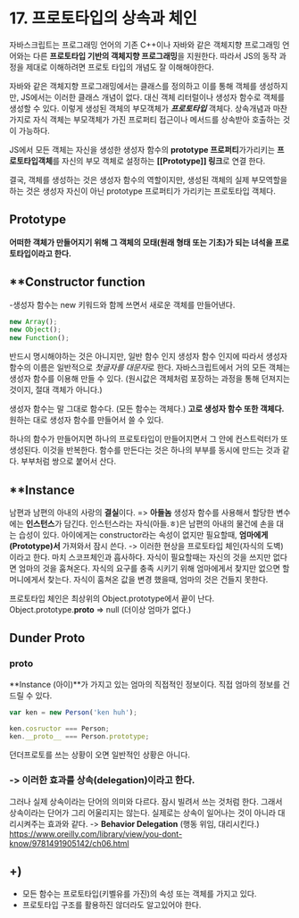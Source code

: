 # 17. 프로토타입의 상속과 체인

 자바스크립트는 프로그래밍 언어의 기존 C++이나 자바와 같은 객체지향 프로그래밍 언어와는 다른 **프로토타입 기반의 객체지향 프로그래밍**을 지원한다. 따라서 JS의 동작 과정을 제대로 이해하려면 프로토 타입의 개념도 잘 이해해야한다. 

 자바와 같은 객체지향 프로그래밍에서는 클래스를 정의하고 이를 통해 객체를 생성하지만, JS에서는 이러한 클래스 개념이 없다. 대신 객체 리터럴이나 생성자 함수로 객체를 생성할 수 있다. 이렇게 생성된 객체의 부모객체가 ***프로토타입*** 객체다. 상속개념과 마찬가지로 자식 객체는 부모객체가 가진 프로퍼티 접근이나 메서드를 상속받아 호출하는 것이 가능하다. 

 JS에서 모든 객체는 자신을 생성한 생성자 함수의 **prototype 프로퍼티**가가리키는 **프로토타입객체**를 자신의 부모 객체로 설정하는 **[[Prototype]] 링크**로 연결 한다.

 결국, 객체를 생성하는 것은 생성자 함수의 역할이지만, 생성된 객체의 실제 부모역할을 하는 것은 생성자 자신이 아닌 prototype 프로퍼티가 가리키는 프로토타입 객체다.

## Prototype
**어떠한 객체가 만들어지기 위해 그 객체의 모태(원래 형태 또는 기초)가 되는 녀석을 프로토타입이라고 한다.**

## **Constructor function
-생성자 함수는 new 키워드와 함께 쓰면서 새로운 객체를 만들어낸다.
```js
new Array();
new Object();
new Function();
```
반드시 명시해야하는 것은 아니지만, 일반 함수 인지 생성자 함수 인지에 따라서 생성자 함수의 이름은 일반적으로 *첫글자를 대문자*로 한다.
자바스크립트에서 거의 모든 객체는 생성자 함수를 이용해 만들 수 있다. 
(원시값은 객체처럼 포장하는 과정을 통해 던져지는 것이지, 절대 객체가 아니다.)

생성자 함수는 말 그대로 함수다. (모든 함수는 객체다.)
**고로 생성자 함수 또한 객체다.**
원하는 대로 생성자 함수를 만들어서 쓸 수 있다. 

하나의 함수가 만들어지면 하나의 프로토타입이 만들어지면서 그 안에 컨스트럭터가 또 생성된다. 이것을 반복한다. 함수를 만든다는 것은 하나의 부부를 동시에 만드는 것과 같다. 부부처럼 쌍으로 붙어서 산다.

## **Instance
남편과 남편의 아내의 사랑의 **결실**이다. => **아들놈**
생성자 함수를 사용해서 할당한 변수에는 **인스턴스**가 담긴다.
인스턴스라는 자식(아들.ㅎ)은 남편의 아내의 물건에 손을 대는 습성이 있다. 아이에게는 constructor라는 속성이 없지만 필요할때, **엄마에게(Prototype)서** 가져와서 잠시 쓴다.
-> 이러한 현상을 프로토타입 체인(자식의 도벽)이라고 한다. 마치 스코프체인과 흡사하다. 자식이 필요할때는 자신의 것을 쓰지만 없다면 엄마의 것을 훔쳐온다. 자식의 요구를 충족 시키기 위해 엄마에게서 찾지만 없으면 할머니에게서 찾는다. 자식이 훔쳐온 값을 변경 했을때, 엄마의 것은 건들지 못한다.

프로토타입 체인은 최상위의 Object.prototype에서 끝이 난다.
Object.prototype.__proto__ => null (더이상 엄마가 없다.)

## Dunder Proto
### __proto__
**Instance (아이)**가 가지고 있는 엄마의 직접적인 정보이다. 직접 엄마의 정보를 건드릴 수 있다.
```js
var ken = new Person('ken huh');

ken.cosructor === Person;
ken.__proto__ === Person.prototype;
```
던더프로토를 쓰는 상황이 오면 일반적인 상황은 아니다.

### -> 이러한 효과를 상속(delegation)이라고 한다. 
그러나 실제 상속이라는 단어의 의미와 다르다.  잠시 빌려서 쓰는 것처럼 한다. 그래서 상속이라는 단어가 그리 어울리지는 않는다. 실제로는 상속이 일어나는 것이 아니라 대리시켜주는 효과와 같다.
-> **Behavior Delegation** (행동 위임, 대리시킨다.)
https://www.oreilly.com/library/view/you-dont-know/9781491905142/ch06.html

## +)
- 모든 함수는 프로토타입(키벨유를 가진)의 속성 또는 객체를 가지고 있다.
- 프로토타입 구조를 활용하진 않더라도 알고있어야 한다.